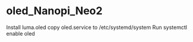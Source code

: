# oled_Nanopi_Neo2

Install luma.oled
copy oled.service to /etc/systemd/system
Run systemctl enable oled

